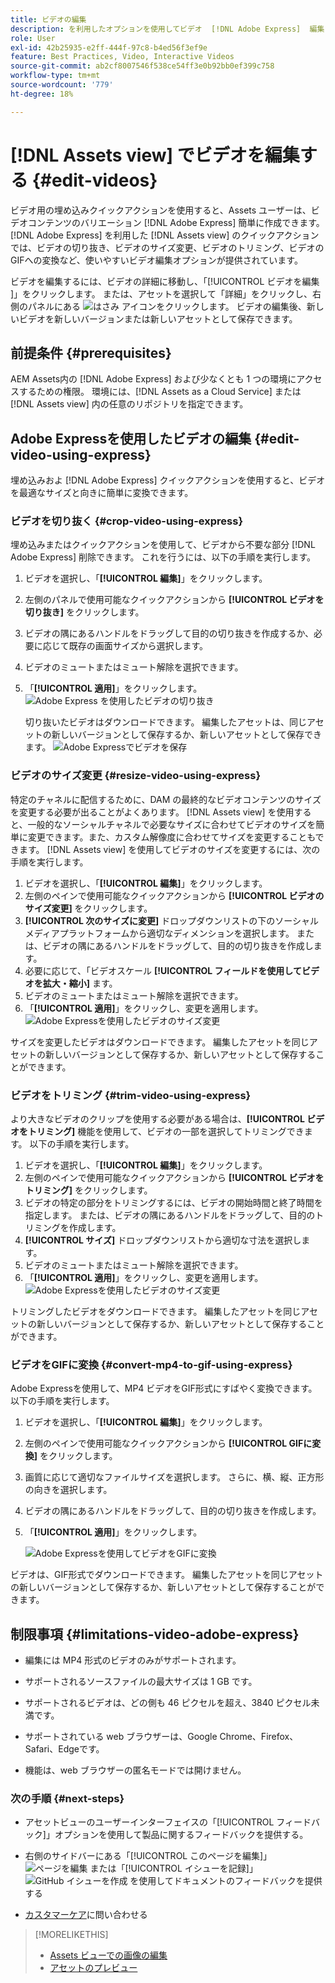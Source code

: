 ```yaml
---
title: ビデオの編集
description: を利用したオプションを使用してビデオ  [!DNL Adobe Express]  編集し、更新したビデオをバージョンとして保存します。
role: User
exl-id: 42b25935-e2ff-444f-97c8-b4ed56f3ef9e
feature: Best Practices, Video, Interactive Videos
source-git-commit: ab2cf8007546f538ce54ff3e0b92bb0ef399c758
workflow-type: tm+mt
source-wordcount: '779'
ht-degree: 18%

---
```


# [!DNL Assets view] でビデオを編集する {#edit-videos}

ビデオ用の埋め込みクイックアクションを使用すると、Assets ユーザーは、ビデオコンテンツのバリエーション [!DNL Adobe Express] 簡単に作成できます。 [!DNL Adobe Express] を利用した [!DNL Assets view] のクイックアクションでは、ビデオの切り抜き、ビデオのサイズ変更、ビデオのトリミング、ビデオのGIFへの変換など、使いやすいビデオ編集オプションが提供されています。

ビデオを編集するには、ビデオの詳細に移動し、「[!UICONTROL  ビデオを編集 ]」をクリックします。 または、アセットを選択して「詳細」をクリックし、右側のパネルにある ![ はさみ ](assets/do-not-localize/cut.svg) アイコンをクリックします。 ビデオの編集後、新しいビデオを新しいバージョンまたは新しいアセットとして保存できます。

## 前提条件 {#prerequisites}

AEM Assets内の [!DNL Adobe Express] および少なくとも 1 つの環境にアクセスするための権限。 環境には、[!DNL Assets as a Cloud Service] または [!DNL Assets view] 内の任意のリポジトリを指定できます。

## Adobe Expressを使用したビデオの編集 {#edit-video-using-express}

埋め込みおよ [!DNL Adobe Express] クイックアクションを使用すると、ビデオを最適なサイズと向きに簡単に変換できます。

### ビデオを切り抜く {#crop-video-using-express}

埋め込みまたはクイックアクションを使用して、ビデオから不要な部分 [!DNL Adobe Express] 削除できます。 これを行うには、以下の手順を実行します。

1. ビデオを選択し、「**[!UICONTROL 編集]**」をクリックします。
2. 左側のパネルで使用可能なクイックアクションから **[!UICONTROL ビデオを切り抜き]** をクリックします。
3. ビデオの隅にあるハンドルをドラッグして目的の切り抜きを作成するか、必要に応じて既存の画面サイズから選択します。
4. ビデオのミュートまたはミュート解除を選択できます。
5. 「**[!UICONTROL 適用]**」をクリックします。
   ![Adobe Express を使用したビデオの切り抜き](assets/adobe-express-crop-video.png)

   切り抜いたビデオはダウンロードできます。 編集したアセットは、同じアセットの新しいバージョンとして保存するか、新しいアセットとして保存できます。 ![Adobe Expressでビデオを保存 ](assets/adobe-express-save-video.png)

### ビデオのサイズ変更 {#resize-video-using-express}

特定のチャネルに配信するために、DAM の最終的なビデオコンテンツのサイズを変更する必要が出ることがよくあります。 [!DNL Assets view] を使用すると、一般的なソーシャルチャネルで必要なサイズに合わせてビデオのサイズを簡単に変更できます。また、カスタム解像度に合わせてサイズを変更することもできます。 [!DNL Assets view] を使用してビデオのサイズを変更するには、次の手順を実行します。

1. ビデオを選択し、「**[!UICONTROL 編集]**」をクリックします。
2. 左側のペインで使用可能なクイックアクションから **[!UICONTROL ビデオのサイズ変更]** をクリックします。
3. **[!UICONTROL 次のサイズに変更]** ドロップダウンリストの下のソーシャルメディアプラットフォームから適切なディメンションを選択します。 または、ビデオの隅にあるハンドルをドラッグして、目的の切り抜きを作成します。
4. 必要に応じて、「ビデオスケール **[!UICONTROL フィールドを使用してビデオを拡大・縮小]** ます。
5. ビデオのミュートまたはミュート解除を選択できます。
6. 「**[!UICONTROL 適用]**」をクリックし、変更を適用します。
   ![Adobe Expressを使用したビデオのサイズ変更 ](assets/adobe-express-resize-video.png)

サイズを変更したビデオはダウンロードできます。 編集したアセットを同じアセットの新しいバージョンとして保存するか、新しいアセットとして保存することができます。

### ビデオをトリミング {#trim-video-using-express}

より大きなビデオのクリップを使用する必要がある場合は、**[!UICONTROL ビデオをトリミング]** 機能を使用して、ビデオの一部を選択してトリミングできます。 以下の手順を実行します。

1. ビデオを選択し、「**[!UICONTROL 編集]**」をクリックします。
2. 左側のペインで使用可能なクイックアクションから **[!UICONTROL ビデオをトリミング]** をクリックします。
3. ビデオの特定の部分をトリミングするには、ビデオの開始時間と終了時間を指定します。 または、ビデオの隅にあるハンドルをドラッグして、目的のトリミングを作成します。
4. **[!UICONTROL サイズ]** ドロップダウンリストから適切な寸法を選択します。
5. ビデオのミュートまたはミュート解除を選択できます。
6. 「**[!UICONTROL 適用]**」をクリックし、変更を適用します。
   ![Adobe Expressを使用したビデオのサイズ変更 ](assets/adobe-express-trim-video.png)

トリミングしたビデオをダウンロードできます。 編集したアセットを同じアセットの新しいバージョンとして保存するか、新しいアセットとして保存することができます。

### ビデオをGIFに変換 {#convert-mp4-to-gif-using-express}

Adobe Expressを使用して、MP4 ビデオをGIF形式にすばやく変換できます。 以下の手順を実行します。

1. ビデオを選択し、「**[!UICONTROL 編集]**」をクリックします。
2. 左側のペインで使用可能なクイックアクションから **[!UICONTROL GIFに変換]** をクリックします。
3. 画質に応じて適切なファイルサイズを選択します。 さらに、横、縦、正方形の向きを選択します。
4. ビデオの隅にあるハンドルをドラッグして、目的の切り抜きを作成します。
5. 「**[!UICONTROL 適用]**」をクリックします。

   ![Adobe Expressを使用してビデオをGIFに変換 ](assets/adobe-express-convert-video-to-gif.png)

ビデオは、GIF形式でダウンロードできます。 編集したアセットを同じアセットの新しいバージョンとして保存するか、新しいアセットとして保存することができます。

## 制限事項 {#limitations-video-adobe-express}

* 編集には MP4 形式のビデオのみがサポートされます。

* サポートされるソースファイルの最大サイズは 1 GB です。

* サポートされるビデオは、どの側も 46 ピクセルを超え、3840 ピクセル未満です。

* サポートされている web ブラウザーは、Google Chrome、Firefox、Safari、Edgeです。

* 機能は、web ブラウザーの匿名モードでは開けません。

### 次の手順 {#next-steps}

* アセットビューのユーザーインターフェイスの「[!UICONTROL フィードバック]」オプションを使用して製品に関するフィードバックを提供する。

* 右側のサイドバーにある「[!UICONTROL このページを編集]」 ![ページを編集](assets/do-not-localize/edit-page.png) または「[!UICONTROL イシューを記録]」 ![GitHub イシューを作成](assets/do-not-localize/github-issue.png) を使用してドキュメントのフィードバックを提供する

* [カスタマーケア](https://experienceleague.adobe.com/ja?support-solution=General#support)に問い合わせる

>[!MORELIKETHIS]
>
>* [Assets ビューでの画像の編集 ](edit-images-assets-view.md)
>* [ アセットのプレビュー ](navigate-assets-view.md)
